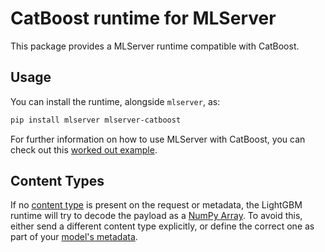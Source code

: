 # CatBoost runtime for MLServer

This package provides a MLServer runtime compatible with CatBoost.

## Usage

You can install the runtime, alongside `mlserver`, as:

```bash
pip install mlserver mlserver-catboost
```

For further information on how to use MLServer with CatBoost, you can check out
this [worked out example](../../docs/examples/catboost/README.md).

## Content Types

If no [content type](../../docs/user-guide/content-type) is present on the
request or metadata, the LightGBM runtime will try to decode the payload as
a [NumPy Array](../../docs/user-guide/content-type).
To avoid this, either send a different content type explicitly, or define the
correct one as part of your [model's
metadata](../../docs/reference/model-settings).
